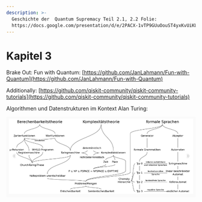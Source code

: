 ```yaml
---
description: >-
  Geschichte der  Quantum Supremacy Teil 2.1, 2.2 Folie:
  https://docs.google.com/presentation/d/e/2PACX-1vTP9GUuOouST4yxKvUiKU-aEK5j5aqZ7KwyLcvAxalPevNyNShwvmIRx9H_fFrUuYhQGZnl7jzy5lQg/pub?start=false&l
---
```


# Kapitel 3



Brake Out: Fun with Quantum: [https://github.com/JanLahmann/Fun-with-Quantum](https://github.com/JanLahmann/Fun-with-Quantum)

Additionally: [https://github.com/qiskit-community/qiskit-community-tutorials](https://github.com/qiskit-community/qiskit-community-tutorials)

Algorithmen und  Datenstrukturen im Kontext Alan Turing:



![](<../.gitbook/assets/grafik (7).png>)

